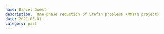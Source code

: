```yaml
---
name: Daniel Guest
description:  One-phase reduction of Stefan problems (MMath project)
date: 2021-05-01
category: past
---
```

